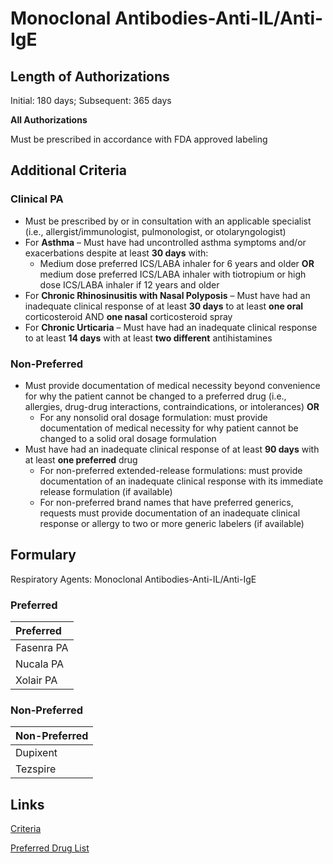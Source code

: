 # Monoclonal Antibodies-Anti-IL/Anti-IgE

## Length of Authorizations

Initial: 180 days; Subsequent: 365 days

**All Authorizations**

Must be prescribed in accordance with FDA approved labeling

## Additional Criteria

### Clinical PA

-   Must be prescribed by or in consultation with an applicable specialist (i.e., allergist/immunologist, pulmonologist, or otolaryngologist)
-   For **Asthma** – Must have had uncontrolled asthma symptoms and/or exacerbations despite at least **30 days** with:
    -   Medium dose preferred ICS/LABA inhaler for 6 years and older **OR** medium dose preferred ICS/LABA inhaler with tiotropium or high dose ICS/LABA inhaler if 12 years and older
-   For **Chronic Rhinosinusitis with Nasal Polyposis** – Must have had an inadequate clinical response of at least **30 days** to at least **one oral** corticosteroid AND **one nasal** corticosteroid spray
-   For **Chronic Urticaria** – Must have had an inadequate clinical response to at least **14 days** with at least **two different** antihistamines

### Non-Preferred

-   Must provide documentation of medical necessity beyond convenience for why the patient cannot be changed to a preferred drug (i.e., allergies, drug-drug interactions, contraindications, or intolerances) **OR**
    -   For any nonsolid oral dosage formulation: must provide documentation of medical necessity for why patient cannot be changed to a solid oral dosage formulation
-   Must have had an inadequate clinical response of at least **90 days** with at least **one preferred** drug
    -   For non-preferred extended-release formulations: must provide documentation of an inadequate clinical response with its immediate release formulation (if available)
    -   For non-preferred brand names that have preferred generics, requests must provide documentation of an inadequate clinical response or allergy to two or more generic labelers (if available)

## Formulary

Respiratory Agents: Monoclonal Antibodies-Anti-IL/Anti-IgE

### Preferred

| Preferred  |
| :--------- |
| Fasenra PA |
| Nucala PA  |
| Xolair PA  |

### Non-Preferred

| Non-Preferred |
| :------------ |
| Dupixent      |
| Tezspire      |


## Links

[Criteria](https://pharmacy.medicaid.ohio.gov/sites/default/files/20221001_UPDL_Criteria_APPROVED.pdf#page=95)

[Preferred Drug List](https://pharmacy.medicaid.ohio.gov/sites/default/files/20221001_UPDL_APPROVED_.pdf#page=31)
